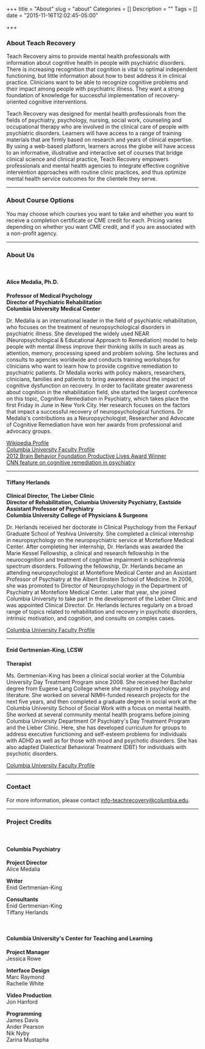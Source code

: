 +++
title = "About"
slug = "about"
Categories = []
Description = ""
Tags = []
date = "2015-11-16T12:02:45-05:00"

+++

### About Teach Recovery

Teach Recovery aims to provide mental health professionals with information about cognitive health in people with psychiatric disorders. There is increasing recognition that cognition is vital to optimal independent functioning, but little information about how to best address it in clinical practice. Clinicians want to be able to recognize cognitive problems and their impact among people with psychiatric illness. They want a strong foundation of knowledge for successful implementation of recovery-oriented cognitive interventions. 

Teach Recovery was designed for mental health professionals from the fields of psychiatry, psychology, nursing, social work, counseling and occupational therapy who are involved in the clinical care of people with psychiatric disorders. Learners will have access to a range of training materials that are firmly based on research and years of clinical expertise. By using a web-based platform, learners across the globe will have access to an informative, illustrative and interactive set of courses that bridge clinical science and clinical practice, Teach Recovery empowers professionals and mental health agencies to integrate effective cognitive intervention approaches with routine clinic practices, and thus optimize mental health service outcomes for the clientele they serve.

--------------------

### About Course Options

You may choose which courses you want to take and whether you want to receive a completion certificate or CME credit for each. Pricing varies depending on whether you want CME credit, and if you are associated with a non-profit agency.

--------------------

### About Us

<br />

#### Alice Medalia, Ph.D.

**Professor of Medical Psychology**  
**Director of Psychiatric Rehabilitation**  
**Columbia University Medical Center**

Dr. Medalia is an international leader in the field of psychiatric rehabilitation, who focuses on the treatment of neuropsychological disorders in psychiatric illness. She developed the widely used NEAR (Neuropsychological &amp; Educational Approach to Remediation) model to help people with mental illness improve their thinking skills in such areas as attention, memory, processing speed and problem solving. She lectures and consults to agencies worldwide and conducts training workshops for clinicians who want to learn how to provide cognitive remediation to psychiatric patients. Dr Medalia works with policy makers, researchers, clinicians, families and patients to bring awareness about the impact of cognitive dysfunction on recovery. In order to facilitate greater awareness about cognition in the rehabilitation field, she started the largest conference on this topic, Cognitive Remediation in Psychiatry, which takes place the first Friday in June in New York City. Her research focuses on the factors that impact a successful recovery of neuropsychological functions. Dr Medalia's contributions as a Neuropsychologist, Researcher and Advocate of Cognitive Remediation have won her awards from professional and advocacy groups.

<a href="http://en.wikipedia.org/wiki/Alice_Medalia" target="_blank">Wikipedia Profile</a>  
<a href="http://asp.cumc.columbia.edu/facdb/profile_list.asp?uni=am2938&amp;DepAffil=Psychiatry" target="_blank ">Columbia University Faculty Profile</a>  
<a href="http://youtu.be/9r-tlpqcERo" target="_blank ">2012 Brain Behavior Foundation Productive Lives Award Winner</a>  
<a href="http://www.cnn.com/2013/06/14/health/cognitive-remediation/index.html?hpt=he_c2" target="_blank ">CNN feature on cognitive remediation in psychiatry</a>

--------------------

#### Tiffany Herlands

**Clinical Director, The Lieber Clinic**  
**Director of Rehabilitation, Columbia University Psychiatry, Eastside**  
**Assistant Professor of Psychiatry**  
**Columbia University College of Physicians &amp; Surgeons**

Dr. Herlands received her doctorate in Clinical Psychology from the Ferkauf Graduate School of Yeshiva University. She completed a clinical internship in neuropsychology on the neuropsychiatric service at Montefiore Medical Center. After completing her internship, Dr. Herlands was awarded the Marie Kessel Fellowship, a clinical and research fellowship in the neurocognition and treatment of cognitive impairment in schizophrenia spectrum disorders. Following the fellowship, Dr. Herlands became an attending neuropsychologist at Montefiore Medical Center and an Assistant Professor of Psychiatry at the Albert Einstein School of Medicine. In 2006, she was promoted to Director of Neuropsychology in the Department of Psychiatry at Montefiore Medical Center. Later that year, she joined Columbia University to take part in the development of the Lieber Clinic and was appointed Clinical Director. Dr. Herlands lectures regularly on a broad range of topics related to rehabilitation and recovery in psychotic disorders, intrinsic motivation, and cognition, and consults on complex cases.

<a href="http://asp.cumc.columbia.edu/facdb/profile_list.asp?uni=tah2116&amp;DepAffil=Psychiatry" target="_blank">Columbia University Faculty Profile</a>

--------------------

#### Enid Gertmenian-King, LCSW

**Therapist**

Ms. Gertmenian-King has been a clinical social worker at the Columbia University Day Treatment Program since 2008.  She received her Bachelor degree from Eugene Lang College where she majored in psychology and literature.  She worked on several NIMH-funded research projects for the next five years, and then completed a graduate degree in social work at the Columbia University School of Social Work with a focus on mental health.  She worked at several community mental health programs before joining Columbia University Department Of Psychiatry's Day Treatment Program and the Lieber Clinic. Here, she has developed curriculum for groups to address executive functioning and self-esteem problems for individuals with ADHD as well as for those with mood and psychotic disorders.  She has also adapted Dialectical Behavioral Treatment (DBT) for individuals with psychotic disorders.

<a href="http://asp.cumc.columbia.edu/facdb/profile_list.asp?uni=ecg2101&amp;DepAffil=Psychiatry" target="_blank">Columbia University Faculty Profile</a>

<div id="project-contact"></div>

--------------------

### Contact

For more information, please contact <a href="mailto:info-teachrecovery@columbia.edu">info-teachrecovery@columbia.edu</a>.

<div id="project-credits"></div>

--------------------

### Project Credits

<br />

#### Columbia Psychiatry

**Project Director**  
Alice Medalia

**Writer**  
Enid Gertmenian-King

**Consultants**  
Enid Gertmenian-King  
Tiffany Herlands

<br />

#### Columbia University's Center for Teaching and Learning

**Project Manager**  
Jessica Rowe

**Interface Design**  
Marc Raymond  
Rachelle White

**Video Production**  
Jon Hanford

**Programming**  
James Davis  
Ander Pearson  
Nik Nyby  
Zarina Mustapha
